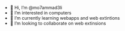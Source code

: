 - 👋 Hi, I’m @mo7ammad3li
- 👀 I’m interested in computers
- 🌱 I’m currently learning webapps and web extintions
- 💞️ I’m looking to collaborate on web extinsions

<!---
mo7ammad3li/mo7ammad3li is a ✨ special ✨ repository because its `README.md` (this file) appears on your GitHub profile.
You can click the Preview link to take a look at your changes.
--->
